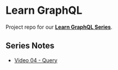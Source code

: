 # Learn GraphQL

Project repo for our **[Learn GraphQL Series](https://www.youtube.com/playlist?list=PLMV09mSPNaQlzySXg3vmau7S46jx7Qysd)**.

## Series Notes

- [Video 04 - Query](./series-notes/04-query.md)
